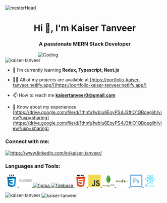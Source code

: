 ![mesterHead](https://github.com/Kaiser-Tanveer/Kaiser-Tanveer/blob/main/gitHubBanner.gif)
<h1 align="center">Hi 👋, I'm Kaiser Tanveer</h1>
<h3 align="center">A passionate MERN Stack Developer</h3>
<img align="right" alt="Coding" width="400" src="https://i.ibb.co/BZ71P87/programmer.gif">

<p align="left"> <img src="https://komarev.com/ghpvc/?username=kaiser-tanveer&label=Profile%20views&color=0e75b6&style=flat" alt="kaiser-tanveer" /> </p>

- 🌱 I’m currently learning **Redux, Typescript, Next.js**

- 👨‍💻 All of my projects are available at [https://portfolio-kaiser-tanveer.netlify.app/](https://portfolio-kaiser-tanveer.netlify.app/)

- 📫 How to reach me **kaisertanveer0@gmail.com**

- 📄 Know about my experiences [https://drive.google.com/file/d/1thnfu1wbIu6EoyPS4J3ftlO1QBoegiih/view?usp=sharing](https://drive.google.com/file/d/1thnfu1wbIu6EoyPS4J3ftlO1QBoegiih/view?usp=sharing)

<h3 align="left">Connect with me:</h3>
<p align="left">
<a href="https://linkedin.com/in/https://www.linkedin.com/in/kaiser-tanveer/" target="blank"><img align="center" src="https://raw.githubusercontent.com/rahuldkjain/github-profile-readme-generator/master/src/images/icons/Social/linked-in-alt.svg" alt="https://www.linkedin.com/in/kaiser-tanveer/" height="30" width="40" /></a>
</p>

<h3 align="left">Languages and Tools:</h3>
<p align="left"> <a href="https://www.w3schools.com/css/" target="_blank" rel="noreferrer"> <img src="https://raw.githubusercontent.com/devicons/devicon/master/icons/css3/css3-original-wordmark.svg" alt="css3" width="40" height="40"/> </a> <a href="https://expressjs.com" target="_blank" rel="noreferrer"> <img src="https://raw.githubusercontent.com/devicons/devicon/master/icons/express/express-original-wordmark.svg" alt="express" width="40" height="40"/> </a> <a href="https://www.figma.com/" target="_blank" rel="noreferrer"> <img src="https://www.vectorlogo.zone/logos/figma/figma-icon.svg" alt="figma" width="40" height="40"/> </a> <a href="https://firebase.google.com/" target="_blank" rel="noreferrer"> <img src="https://www.vectorlogo.zone/logos/firebase/firebase-icon.svg" alt="firebase" width="40" height="40"/> </a> <a href="https://www.w3.org/html/" target="_blank" rel="noreferrer"> <img src="https://raw.githubusercontent.com/devicons/devicon/master/icons/html5/html5-original-wordmark.svg" alt="html5" width="40" height="40"/> </a> <a href="https://developer.mozilla.org/en-US/docs/Web/JavaScript" target="_blank" rel="noreferrer"> <img src="https://raw.githubusercontent.com/devicons/devicon/master/icons/javascript/javascript-original.svg" alt="javascript" width="40" height="40"/> </a> <a href="https://www.mongodb.com/" target="_blank" rel="noreferrer"> <img src="https://raw.githubusercontent.com/devicons/devicon/master/icons/mongodb/mongodb-original-wordmark.svg" alt="mongodb" width="40" height="40"/> </a> <a href="https://nodejs.org" target="_blank" rel="noreferrer"> <img src="https://raw.githubusercontent.com/devicons/devicon/master/icons/nodejs/nodejs-original-wordmark.svg" alt="nodejs" width="40" height="40"/> </a> <a href="https://www.photoshop.com/en" target="_blank" rel="noreferrer"> <img src="https://raw.githubusercontent.com/devicons/devicon/master/icons/photoshop/photoshop-line.svg" alt="photoshop" width="40" height="40"/> </a> <a href="https://reactjs.org/" target="_blank" rel="noreferrer"> <img src="https://raw.githubusercontent.com/devicons/devicon/master/icons/react/react-original-wordmark.svg" alt="react" width="40" height="40"/> </a> </p>

<p><img align="left" src="https://github-readme-stats.vercel.app/api/top-langs?username=kaiser-tanveer&show_icons=true&locale=en&layout=compact" alt="kaiser-tanveer" /></p>

<p>&nbsp;<img align="center" src="https://github-readme-stats.vercel.app/api?username=kaiser-tanveer&show_icons=true&locale=en" alt="kaiser-tanveer" /></p>
